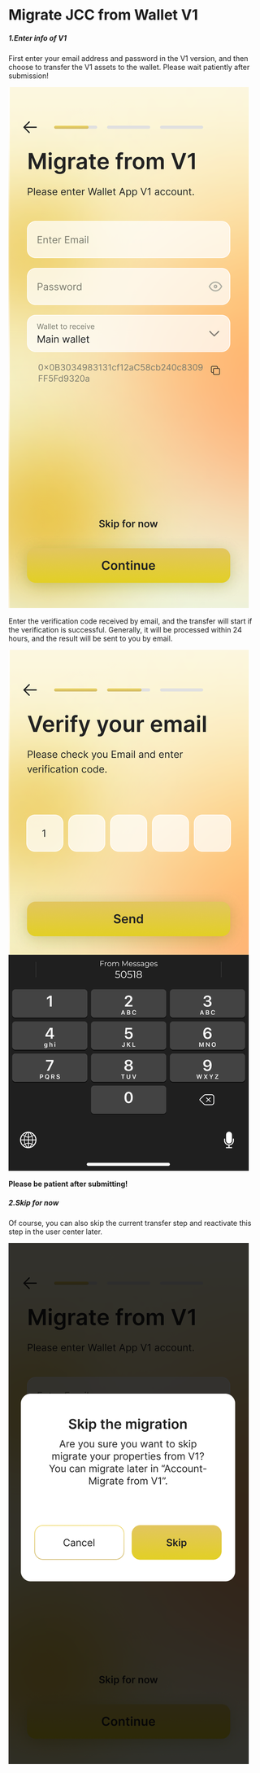 # Migrate JCC from Wallet V1

##### 1.Enter info of V1

First enter your email address and password in the V1 version, and then choose to transfer the V1 assets to the wallet. Please wait patiently after submission!

![step 1-w195](media/step%201.png)

Enter the verification code received by email, and the transfer will start if the verification is successful. Generally, it will be processed within 24 hours, and the result will be sent to you by email.

![step 2-w195](media/step%202.png)

**Please be patient after submitting!**

##### 2.Skip for now

Of course, you can also skip the current transfer step and reactivate this step in the user center later.

![skip-w195](media/skip.png)

